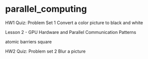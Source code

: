 # parallel_computing

HW1
Quiz: Problem Set 1
Convert a color picture to black and white

Lesson 2 - GPU Hardware and Parallel Communication Patterns

atomic
barriers
square

HW2
Quiz: Problem set 2
Blur a picture

